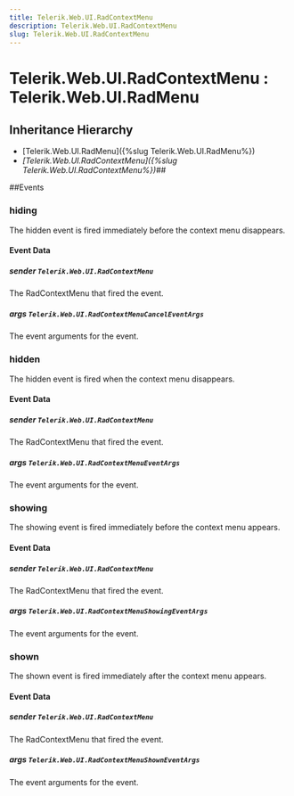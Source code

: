 ```yaml
---
title: Telerik.Web.UI.RadContextMenu
description: Telerik.Web.UI.RadContextMenu
slug: Telerik.Web.UI.RadContextMenu
---
```


# Telerik.Web.UI.RadContextMenu : Telerik.Web.UI.RadMenu

## Inheritance Hierarchy

* [Telerik.Web.UI.RadMenu]({%slug Telerik.Web.UI.RadMenu%})
* *[Telerik.Web.UI.RadContextMenu]({%slug Telerik.Web.UI.RadContextMenu%})*## 

##Events

### hiding 

The hidden event is fired immediately before the context menu disappears.  

#### Event Data

##### sender `Telerik.Web.UI.RadContextMenu`

The RadContextMenu that fired the event.

##### args `Telerik.Web.UI.RadContextMenuCancelEventArgs`

The event arguments for the event.

### hidden 

The hidden event is fired when the context menu disappears.  

#### Event Data

##### sender `Telerik.Web.UI.RadContextMenu`

The RadContextMenu that fired the event.

##### args `Telerik.Web.UI.RadContextMenuEventArgs`

The event arguments for the event.

### showing 

The showing event is fired immediately before the context menu appears.  

#### Event Data

##### sender `Telerik.Web.UI.RadContextMenu`

The RadContextMenu that fired the event.

##### args `Telerik.Web.UI.RadContextMenuShowingEventArgs`

The event arguments for the event.

### shown 

The shown event is fired immediately after the context menu appears.  

#### Event Data

##### sender `Telerik.Web.UI.RadContextMenu`

The RadContextMenu that fired the event.

##### args `Telerik.Web.UI.RadContextMenuShownEventArgs`

The event arguments for the event.


